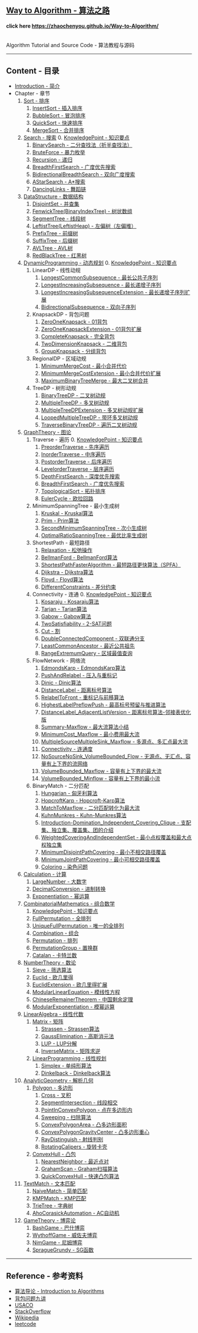 <h2 id="c"> <a href="https://zhaochenyou.github.io/Way-to-Algorithm/"> Way to Algorithm - 算法之路 </a> </h2>
<h4 id="c"> click here <a href="https://zhaochenyou.github.io/Way-to-Algorithm/"> https://zhaochenyou.github.io/Way-to-Algorithm/ </a> </h4>
<p id="c"><img src="res/keyboard.jpg" alt="" /></p>
<p id="c">Algorithm Tutorial and Source Code - 算法教程与源码</p>

--------

<h2 id="c">Content - 目录</h2>

* [Introduction - 简介](Introduction/)
* Chapter - 章节
    1. [Sort - 排序](Sort/)
        1. [InsertSort - 插入排序](Sort/InsertSort/)
        2. [BubbleSort - 冒泡排序](Sort/BubbleSort/)
        3. [QuickSort - 快速排序](Sort/QuickSort/)
        4. [MergeSort - 合并排序](Sort/MergeSort/)
    2. [Search - 搜索](Search/)
        0. [KnowledgePoint - 知识要点](Search/KnowledgePoint/)
        1. [BinarySearch - 二分查找法（折半查找法）](Search/BinarySearch/)
        2. [BruteForce - 暴力枚举](Search/BruteForce/)
        3. [Recursion - 递归](Search/Recursion/)
        4. [BreadthFirstSearch - 广度优先搜索](Search/BreadthFirstSearch/)
        5. [BidirectionalBreadthSearch - 双向广度搜索](Search/BidirectionalBreadthSearch/)
        6. [AStarSearch - A*搜索](Search/AStarSearch/)
        7. [DancingLinks - 舞蹈链](Search/DancingLinks/)
    3. [DataStructure - 数据结构](DataStructure/)
        1. [DisjointSet - 并查集](DataStructure/DisjointSet/)
        2. [FenwickTree(BinaryIndexTree) - 树状数组](DataStructure/FenwickTree/)
        3. [SegmentTree - 线段树](DataStructure/SegmentTree/)
        4. [LeftistTree(LeftistHeap) - 左偏树（左偏堆）](DataStructure/LeftistTree/)
        5. [PrefixTree - 前缀树](DataStructure/PrefixTree/)
        6. [SuffixTree - 后缀树](DataStructure/SuffixTree/)
        7. [AVLTree - AVL树](DataStructure/AVLTree/)
        8. [RedBlackTree - 红黑树](DataStructure/RedBlackTree/)
    4. [DynamicProgramming - 动态规划](DynamicProgramming/)
        0. [KnowledgePoint - 知识要点](DynamicProgramming/KnowledgePoint/)
        1. LinearDP - 线性动规
            1. [LongestCommonSubsequence - 最长公共子序列](DynamicProgramming/LinearDP/LongestCommonSubsequence/)
            2. [LongestIncreasingSubsequence - 最长递增子序列](DynamicProgramming/LinearDP/LongestIncreasingSubsequece/)
            3. [LongestIncreasingSubsequenceExtension - 最长递增子序列扩展](DynamicProgramming/LinearDP/LongestIncreasingSubsequeceExtension/)
            4. [BidirectionalSubsequence - 双向子序列](DynamicProgramming/LinearDP/BidirectionalSubsequence/)
        2. KnapsackDP - 背包问题
            1. [ZeroOneKnapsack - 01背包](DynamicProgramming/KnapsackDP/ZeroOneKnapsack/)
            2. [ZeroOneKnapsackExtension - 01背包扩展](DynamicProgramming/KnapsackDP/ZeroOneKnapsackExtension/)
            3. [CompleteKnapsack - 完全背包](DynamicProgramming/KnapsackDP/CompleteKnapsack/)
            4. [TwoDimensionKnapsack - 二维背包](DynamicProgramming/KnapsackDP/TwoDimensionKnapsack/)
            5. [GroupKnapsack - 分组背包](DynamicProgramming/KnapsackDP/GroupKnapsack/)
        3. RegionalDP - 区域动规
            1. [MinimumMergeCost - 最小合并代价](DynamicProgramming/RegionalDP/MinimumMergeCost/)
            2. [MinimumMergeCostExtension - 最小合并代价扩展](DynamicProgramming/RegionalDP/MinimumMergeCostExtension/)
            3. [MaximumBinaryTreeMerge - 最大二叉树合并](DynamicProgramming/RegionalDP/MaximumBinaryTreeMerge/)
        4. TreeDP - 树形动规
            1. [BinaryTreeDP - 二叉树动规](DynamicProgramming/TreeDP/BinaryTreeDP/)
            2. [MultipleTreeDP - 多叉树动规](DynamicProgramming/TreeDP/MultipleTreeDP/)
            3. [MultipleTreeDPExtension - 多叉树动规扩展](DynamicProgramming/TreeDP/MultipleTreeDPExtension/)
            4. [LoopedMultipleTreeDP - 带环多叉树动规](DynamicProgramming/TreeDP/LoopedMultipleTreeDP/)
            5. [TraverseBinaryTreeDP - 遍历二叉树动规](DynamicProgramming/TreeDP/TraverseBinaryTreeDP/)
    5. [GraphTheory - 图论](GraphTheory/)
        1. Traverse - 遍历
            0. [KnowledgePoint - 知识要点](GraphTheory/Traverse/KnowledgePoint/)
            1. [PreorderTraverse - 先序遍历](GraphTheory/Traverse/PreorderTraverse/)
            2. [InorderTraverse - 中序遍历](GraphTheory/Traverse/InorderTraverse/)
            3. [PostorderTraverse - 后序遍历](GraphTheory/Traverse/PostorderTraverse/)
            4. [LevelorderTraverse - 层序遍历](GraphTheory/Traverse/LevelorderTraverse/)
            5. [DepthFirstSearch - 深度优先搜索](GraphTheory/Traverse/DepthFirstSearch/)
            6. [BreadthFirstSearch - 广度优先搜索](GraphTheory/Traverse/BreadthFirstSearch/)
            7. [TopologicalSort - 拓扑排序](GraphTheory/Traverse/TopologicalSort/)
            8. [EulerCycle - 欧拉回路](GraphTheory/Traverse/EulerCycle/)
        2. MinimumSpanningTree - 最小生成树
            1. [Kruskal - Kruskal算法](GraphTheory/MinimumSpanningTree/Kruskal/)
            2. [Prim - Prim算法](GraphTheory/MinimumSpanningTree/Prim/)
            3. [SecondMinimumSpanningTree - 次小生成树](GraphTheory/MinimumSpanningTree/SecondMinimumSpanningTree/)
            4. [OptimalRatioSpanningTree - 最优比率生成树](GraphTheory/MinimumSpanningTree/OptimalRatioSpanningTree/)
        3. ShortestPath - 最短路径
            1. [Relaxation - 松弛操作](GraphTheory/ShortestPath/Relaxation/)
            2. [BellmanFord - BellmanFord算法](GraphTheory/ShortestPath/BellmanFord/)
            3. [ShortestPathFasterAlgorithm - 最短路径更快算法（SPFA）](GraphTheory/ShortestPath/ShortestPathFasterAlgorithm/)
            4. [Dijkstra - Dijkstra算法](GraphTheory/ShortestPath/Dijkstra/)
            5. [Floyd - Floyd算法](GraphTheory/ShortestPath/Floyd/)
            6. [DifferentConstraints - 差分约束](GraphTheory/ShortestPath/DifferentConstraints/)
        4. Connectivity - 连通
            0. [KnowledgePoint - 知识要点](GraphTheory/Connectivity/KnowledgePoint)
            1. [Kosaraju - Kosaraju算法](GraphTheory/Connectivity/Kosaraju/)
            2. [Tarjan - Tarjan算法](GraphTheory/Connectivity/Tarjan/)
            3. [Gabow - Gabow算法](GraphTheory/Connectivity/Gabow/)
            4. [TwoSatisfiability - 2-SAT问题](GraphTheory/Connectivity/TwoSatisfiability/)
            5. [Cut - 割](GraphTheory/Connectivity/Cut/)
            6. [DoubleConnectedComponent - 双联通分支](GraphTheory/Connectivity/DoubleConnectedComponent/)
            7. [LeastCommonAncestor - 最近公共祖先](GraphTheory/Connectivity/LeastCommonAncestor/)
            8. [RangeExtremumQuery - 区域最值查询](GraphTheory/Connectivity/RangeExtremumQuery/)
        5. FlowNetwork - 网络流
            1. [EdmondsKarp - EdmondsKarp算法](GraphTheory/FlowNetwork/EdmondsKarp/)
            2. [PushAndRelabel - 压入与重标记](GraphTheory/FlowNetwork/PushAndRelabel/)
            3. [Dinic - Dinic算法](GraphTheory/FlowNetwork/Dinic/)
            4. [DistanceLabel - 距离标号算法](GraphTheory/FlowNetwork/DistanceLabel/)
            5. [RelabelToFront - 重标记与前移算法](GraphTheory/FlowNetwork/RelabelToFront/)
            6. [HighestLabelPreflowPush - 最高标号预留与推进算法](GraphTheory/FlowNetwork/HighestLabelPreflowPush/)
            7. [DistanceLabel_AdjacentListVersion - 距离标号算法-邻接表优化版](GraphTheory/FlowNetwork/DistanceLabel_AdjacentListVersion/)
            8. [Summary-Maxflow - 最大流算法小结](GraphTheory/FlowNetwork/Summary-Maxflow/)
            9. [MinimumCost_Maxflow - 最小费用最大流](GraphTheory/FlowNetwork/MinimumCost_Maxflow/)
            10. [MultipleSourceMultipleSink_Maxflow - 多源点、多汇点最大流](GraphTheory/FlowNetwork/MultipleSourceMultipleSink_Maxflow/)
            11. [Connectivity - 连通度](GraphTheory/FlowNetwork/Connectivity/)
            12. [NoSourceNoSink_VolumeBounded_Flow - 无源点、无汇点、容量有上下界的流网络](GraphTheory/FlowNetwork/NoSourceNoSink_VolumeBounded_Flow/)
            13. [VolumeBounded_Maxflow - 容量有上下界的最大流](GraphTheory/FlowNetwork/VolumeBounded_Maxflow/)
            14. [VolumeBounded_Minflow - 容量有上下界的最小流](GraphTheory/FlowNetwork/VolumeBounded_Minflow/)
        6. BinaryMatch - 二分匹配
            1. [Hungarian - 匈牙利算法](GraphTheory/BinaryMatch/Hungarian/)
            2. [HopcroftKarp - Hopcroft-Karp算法](GraphTheory/BinaryMatch/HopcroftKarp/)
            3. [MatchToMaxflow - 二分匹配转化为最大流](GraphTheory/BinaryMatch/MatchToMaxflow/)
            4. [KuhnMunkres - Kuhn-Munkres算法](GraphTheory/BinaryMatch/KuhnMunkres/)
            5. [Introduction-Domination_Independent_Covering_Clique - 支配集、独立集、覆盖集、团的介绍](GraphTheory/BinaryMatch/Introduction-Domination_Independent_Covering_Clique/)
            6. [WeightedCoveringAndIndependentSet - 最小点权覆盖和最大点权独立集](GraphTheory/BinaryMatch/WeightedCoveringAndIndependentSet/)
            7. [MinimumDisjointPathCovering - 最小不相交路径覆盖](GraphTheory/BinaryMatch/MinimumDisjointPathCovering/)
            8. [MinimumJointPathCovering - 最小可相交路径覆盖](GraphTheory/BinaryMatch/MinimumJointPathCovering/)
            9. [Coloring - 染色问题](GraphTheory/BinaryMatch/Coloring/)
    6. [Calculation - 计算](Calculation/)
        1. [LargeNumber - 大数字](Calculation/LargeNumber/)
        2. [DecimalConversion - 进制转换](Calculation/DecimalConversion/)
        3. [Exponentiation - 幂运算](Calculation/Exponentiation/)
    7. [CombinatorialMathematics - 组合数学](CombinatorialMathematics/)
        1. [KnowledgePoint - 知识要点](CombinatorialMathematics/KnowledgePoint/)
        2. [FullPermutation - 全排列](CombinatorialMathematics/FullPermutation/)
        3. [UniqueFullPermutation - 唯一的全排列](CombinatorialMathematics/UniqueFullPermutation/)
        4. [Combination - 组合](CombinatorialMathematics/Combination/)
        5. [Permutation - 排列](CombinatorialMathematics/Permutation/)
        6. [PermutationGroup - 置换群](CombinatorialMathematics/PermutationGroup/)
        7. [Catalan - 卡特兰数](CombinatorialMathematics/Catalan/)
    8. [NumberTheory - 数论](NumberTheory/)
        1. [Sieve - 筛选算法](NumberTheory/Sieve/)
        2. [Euclid - 欧几里得](NumberTheory/Euclid/)
        3. [EuclidExtension - 欧几里得扩展](NumberTheory/EuclidExtension/)
        4. [ModularLinearEquation - 模线性方程](NumberTheory/ModularLinearEquation/)
        5. [ChineseRemainerTheorem - 中国剩余定理](NumberTheory/ChineseRemainerTheorem/)
        6. [ModularExponentiation - 模幂运算](NumberTheory/ModularExponentiation/)
    9. [LinearAlgebra - 线性代数](LinearAlgebra/)
        1. [Matrix - 矩阵](LinearAlgebra/Matrix/)
            1. [Strassen - Strassen算法](LinearAlgebra/Matrix/Strassen/)
            2. [GaussElimination - 高斯消元法](LinearAlgebra/Matrix/GaussElimination/)
            3. [LUP - LUP分解](LinearAlgebra/Matrix/LUP/)
            4. [InverseMatrix - 矩阵求逆](LinearAlgebra/Matrix/InverseMatrix/)
        2. [LinearProgramming - 线性规划](LinearAlgebra/LinearProgramming/)
            1. [Simplex - 单纯形算法](LinearAlgebra/LinearProgramming/Simplex/)
            2. [Dinkelback - Dinkelback算法](LinearAlgebra/LinearProgramming/Dinkelback/)
    10. [AnalyticGeometry - 解析几何](AnalyticGeometry/)
        1. [Polygon - 多边形](AnalyticGeometry/Polygon/)
            1. [Cross - 叉积](AnalyticGeometry/Polygon/Cross/)
            2. [SegmentIntersection - 线段相交](AnalyticGeometry/Polygon/SegmentIntersection/)
            3. [PointInConvexPolygon - 点在多边形内](AnalyticGeometry/Polygon/PointInConvexPolygon/)
            4. [Sweeping - 扫除算法](AnalyticGeometry/Polygon/Sweeping/)
            5. [ConvexPolygonArea - 凸多边形面积](AnalyticGeometry/Polygon/ConvexPolygonArea/)
            6. [ConvexPolygonGravityCenter - 凸多边形重心](AnalyticGeometry/Polygon/ConvexPolygonGravityCenter/)
            7. [RayDistinguish - 射线判别](AnalyticGeometry/Polygon/RayDistinguish/)
            8. [RotatingCalipers - 旋转卡壳](AnalyticGeometry/Polygon/RotatingCalipers/)
        2. [ConvexHull - 凸包](AnalyticGeometry/ConvexHull/)
            1. [NearestNeighbor - 最近点对](AnalyticGeometry/ConvexHull/NearestNeighbor/)
            2. [GrahamScan - Graham扫描算法](AnalyticGeometry/ConvexHull/GrahamScan/)
            3. [QuickConvexHull - 快速凸包算法](AnalyticGeometry/ConvexHull/QuickConvexHull/)
    11. [TextMatch - 文本匹配](TextMatch/)
        1. [NaiveMatch - 简单匹配](TextMatch/NaiveMatch/)
        2. [KMPMatch - KMP匹配](TextMatch/KMPMatch/)
        3. [TrieTree - 字典树](TextMatch/TrieTree/)
        4. [AhoCorasickAutomation - AC自动机](TextMatch/AhoCorasickAutomation/)
    12. [GameTheory - 博弈论](GameTheory/)
        1. [BashGame - 巴什博弈](TextMatch/BashGame/)
        2. [WythoffGame - 威佐夫博弈](TextMatch/WythoffGame/)
        3. [NimGame - 尼姆博弈](TextMatch/NimGame/)
        4. [SpragueGrundy - SG函数](TextMatch/SpragueGrundy/)

--------

<h2 id="c">Reference - 参考资料</h2>

* [算法导论 - Introduction to Algorithms](http://ce.bonabu.ac.ir/uploads/30/CMS/user/file/115/EBook/Introduction.to.Algorithms.3rd.Edition.Sep.2010.pdf)
* [背包问题九讲](http://love-oriented.com/pack/)
* [USACO](http://www.usaco.org/)
* [StackOverflow](http://stackoverflow.com/)
* [Wikipedia](https://www.wikipedia.org/)
* [leetcode](https://leetcode.com)
